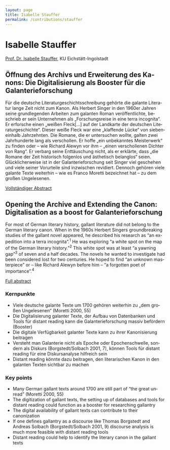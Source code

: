 ```yaml
---
layout: page
title: Isabelle Stauffer
permalink: /contributions/stauffer
---
```


# Isabelle Stauffer

[Prof. Dr. Isabelle Stauffer](https://www.ku.de/slf/germanistik/p-neuere-deutsche-literaturwissenschaft/prof-dr-isabelle-stauffer), KU Eichstätt-Ingolstadt

<div class="language-container">
<section lang="de" markdown="1">

## Öffnung des Archivs und Erweiterung des Kanons: Die Digitalisierung als Booster für die Galanterieforschung

Für die deutsche Literaturgeschichtsschreibung gehörte die galante Literatur lange Zeit nicht zum Kanon. Als Herbert Singer in den 1960er Jahren seine grundlegenden Arbeiten zum galanten Roman veröffentlichte, beschrieb er sein Unternehmen als „Forschungsreise in eine terra incognita“. Er erforsche einen „weißen Fleck[...] auf der Landkarte der deutschen Literaturgeschichte“. Dieser weiße Fleck war eine „klaffende Lücke“ von siebeneinhalb Jahrzehnten. Die Romane, die er untersuchen wollte, galten zwei Jahrhunderte lang als verschollen. Er hoffe „ein unbekanntes Meisterwerk“ zu finden oder – wie Richard Alewyn vor ihm – „einen verschollenen Dichter von Rang“. Er verbarg seine Enttäuschung nicht, als er erklärte, dass „die Romane der Zeit historisch folgenlos und ästhetisch belanglos“ seien. Glücklicherweise ist in der Galanterieforschung seit Singer viel geschehen und viele seiner Vorurteile sind inzwischen revidiert. Dennoch gehören viele galante Texte weiterhin – wie es Franco Moretti bezeichnet hat – zu dem großen Ungelesenen.

[Vollständiger Abstract](Stauffer_de.pdf)

</section>
<section lang="en" markdown="1">

## Opening the Archive and Extending the Canon: Digitalisation as a boost for Galanterieforschung

For most of German literary history, gallant literature did not belong to the German literary canon. When in the 1960s Herbert Singers groundbreaking studies of the gallant novel appeared, he described his research as “an expedition into a terra incognita”.<sup>1</sup> He was exploring “a white spot on the map of the German literary history.”<sup>2</sup> This white spot was at least “a yawning gap”<sup>3</sup> of seven and a half decades. The novels he wanted to investigate had been considered lost for two centuries. He hoped to find “an unknown masterpiece” or – like Richard Alewyn before him – “a forgotten poet of importance”.<sup>4</sup>

[Full abstract](Stauffer_en.pdf)

</section>
</div>

<div class="language-container">
<section lang="de" markdown="1">

### Kernpunkte

* Viele deutsche galante Texte um 1700 gehören weiterhin zu „dem großen Ungelesenen“ (Moretti 2000, 55)
* Die Digitalisierung galanter Texte, der Aufbau von Datenbanken und Tools für distant reading kann die Galanterieforschung massiv befördern (Booster)
* Die digitale Verfügbarkeit galanter Texte kann zu ihrer Kanonisierung beitragen
* Versteht man Galanterie nicht als Epoche oder Epochenschwelle, sondern als Diskurs (Borgstedt/Solbach 2001, 7), können Tools für distant reading für eine Diskursanalyse hilfreich sein
* Distant reading könnte dazu beitragen, den literarischen Kanon in den galanten Texten sichtbar zu machen

</section>
<section lang="en" markdown="1">

### Key points

* Many German gallant texts around 1700 are still part of “the great unread” (Moretti 2000, 55)
* The digitization of gallant texts, the setting up of databases and tools for distant reading could function as a booster for researching gallantry
* The digital availability of gallant texts can contribute to their canonization
* If one defines gallantry as a discourse like Thomas Borgstedt and Andreas Solbach (Borgstedt/Solbach 2001, 9) discourse analysis is much more feasible with distant reading tools
* Distant reading could help to identify the literary canon in the gallant texts

</section>
</div>
